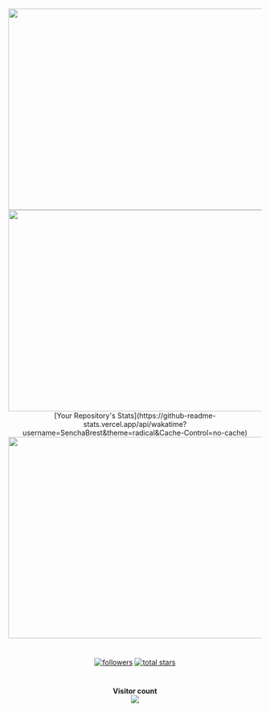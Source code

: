 #
<p align="center">
  <img src ="https://github-readme-stats.vercel.app/api/top-langs/?username=SenchaBrest&langs_count=&theme=onedark&count_private=false" width="600" height="400">
  <img src ="https://github-readme-stats.vercel.app/api?username=SenchaBrest&show_icons=true&theme=onedark&count_private=false" width="600" height="400">
  [Your Repository's Stats](https://github-readme-stats.vercel.app/api/wakatime?username=SenchaBrest&theme=radical&Cache-Control=no-cache)
  <img src ="https://github-readme-stats.vercel.app/api/wakatime?username=SenchaBrest&v=2&theme=onedark" width="600" height="400">
</p>

#

<p align="center">
      <a href="https://github.com/SenchaBrest?tab=followers">
         <img alt="followers" title="Follow me on Github" src="https://custom-icon-badges.demolab.com/github/followers/SenchaBrest?color=236ad3&labelColor=1155ba&style=for-the-badge&logo=person-add&label=Follow&logoColor=white"/></a>
      <a href="https://github.com/SenchaBrest?tab=repositories&sort=stargazers">
         <img alt="total stars" title="Total stars on GitHub" src="https://custom-icon-badges.demolab.com/github/stars/SenchaBrest?color=55960c&style=for-the-badge&labelColor=488207&logo=star"/></a>
   </p>

# 

<p align="center"> 
  <b>Visitor count</b><br>
  <img src="https://profile-counter.glitch.me/SenchaBrest/count.svg" />
</p>

#
